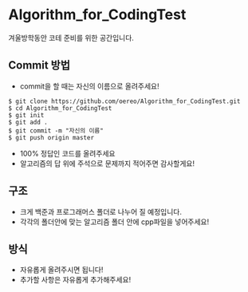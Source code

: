 # Algorithm_for_CodingTest

겨울방학동안 코테 준비를 위한 공간입니다.

## Commit 방법

* commit을 할 때는 자신의 이름으로 올려주세요!

```console
$ git clone https://github.com/oereo/Algorithm_for_CodingTest.git
$ cd Algorithm_for_CodingTest
$ git init
$ git add .
$ git commit -m "자신의 이름"
$ git push origin master
```

* 100% 정답인 코드를 올려주세요
* 알고리즘의 답 위에 주석으로 문제까지 적어주면 감사할게요!

## 구조 

* 크게 백준과 프로그래머스 폴더로 나누어 질 예정입니다.
* 각각의 폴더안에 맞는 알고리즘 폴더 안에 cpp파일을 넣어주세요!

## 방식

* 자유롭게 올려주시면 됩니다!
* 추가할 사항은 자유롭게 추가해주세요!
